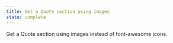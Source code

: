 ```yaml
---
title: Get a Quote section using images
state: complete
---
```


Get a Quote section using images instead of font-awesome icons.
